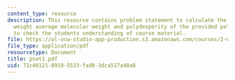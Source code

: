 ```yaml
---
content_type: resource
description: This resource contains problem statement to calculate the number and
  weight average molecular weight and polydesperity of the provided polymer sample
  to check the students understanding of course material.
file: https://ol-ocw-studio-app-production.s3.amazonaws.com/courses/3-034-organic-biomaterials-chemistry-fall-2005/71c4812189105533fad03dca517a40a8_pset1.pdf
file_type: application/pdf
resourcetype: Document
title: pset1.pdf
uid: 71c48121-8910-5533-fad0-3dca517a40a8
---
```


